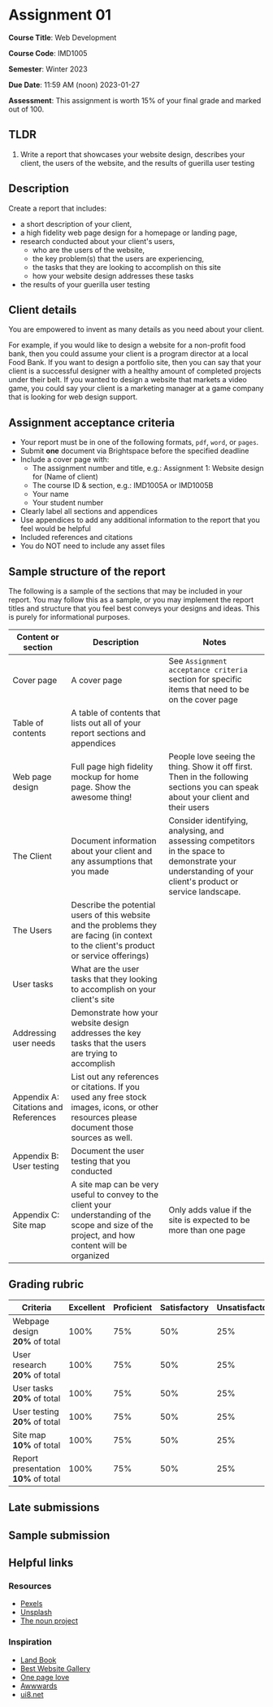 # Assignment 01

**Course Title**: Web Development

**Course Code**: IMD1005

**Semester**: Winter 2023

**Due Date**: 11:59 AM (noon) 2023-01-27

**Assessment**: This assignment is worth 15% of your final grade and marked out of 100.

## TLDR

1. Write a report that showcases your website design, describes your client, the users of the website, and the results of guerilla user testing

## Description

Create a report that includes:

* a short description of your client,
* a high fidelity web page design for a homepage or landing page,
* research conducted about your client's users,
  * who are the users of the website, 
  * the key problem(s) that the users are experiencing,
  * the tasks that they are looking to accomplish on this site
  * how your website design addresses these tasks
* the results of your guerilla user testing 

## Client details 

You are empowered to invent as many details as you need about your client.

For example, if you would like to design a website for a non-profit food bank, then you could assume your client is a program director at a local Food Bank. If you want to design a portfolio site, then you can say that your client is a successful designer with a healthy amount of completed projects under their belt. If you wanted to design a website that markets a video game, you could say your client is a marketing manager at a game company that is looking for web design support.

## Assignment acceptance criteria 

* Your report must be in one of the following formats, `pdf`, `word`, or `pages`.
* Submit **one** document via Brightspace before the specified deadline
* Include a cover page with:
  * The assignment number and title, e.g.: Assignment 1: Website design for (Name of client)
  * The course ID & section, e.g.: IMD1005A or IMD1005B
  * Your name
  * Your student number
* Clearly label all sections and appendices
* Use appendices to add any additional information to the report that you feel would be helpful
* Included references and citations
* You do NOT need to include any asset files

## Sample structure of the report

The following is a sample of the sections that may be included in your report. You may follow this as a sample, or you may implement the report titles and structure that you feel best conveys your designs and ideas. This is purely for informational purposes.

|Content or section|Description|Notes|
|-------|-----------|-----|
|Cover page|A cover page|See `Assignment acceptance criteria` section for specific items that need to be on the cover page|
|Table of contents|A table of contents that lists out all of your report sections and appendices||
|Web page design|Full page high fidelity mockup for home page. Show the awesome thing!|People love seeing the thing. Show it off first. Then in the following sections you can speak about your client and their users|
|The Client|Document information about your client and any assumptions that you made|Consider identifying, analysing, and assessing competitors in the space to demonstrate your understanding of your client's product or service landscape.|
|The Users|Describe the potential users of this website and the problems they are facing (in context to the client's product or service offerings)||
|User tasks|What are the user tasks that they looking to accomplish on your client's site||
|Addressing user needs|Demonstrate how your website design addresses the key tasks that the users are trying to accomplish||
|Appendix A: Citations and References|List out any references or citations. If you used any free stock images, icons, or other resources please document those sources as well.||
|Appendix B: User testing|Document the user testing that you conducted||
|Appendix C: Site map|A site map can be very useful to convey to the client your understanding of the scope and size of the project, and how content will be organized|Only adds value if the site is expected to be more than one page||

## Grading rubric

|Criteria|Excellent|Proficient|Satisfactory|Unsatisfactory|
|----|----|----|----|----|
|Webpage design<br />**20%** of total|100%<br />|75%<br />|50%<br />|25%<br />|
|User research<br />**20%** of total|100%<br />|75%<br />|50%<br />|25%<br />|
|User tasks<br />**20%** of total|100%<br />|75%<br />|50%<br />|25%<br />|
|User testing<br />**20%** of total|100%<br />|75%<br />|50%<br />|25%<br />|
|Site map<br />**10%** of total|100%<br />|75%<br />|50%<br />|25%<br />|
|Report presentation<br />**10%** of total|100%<br />|75%<br />|50%<br />|25%<br />|

## Late submissions

## Sample submission

## Helpful links

### Resources

* [Pexels](https://www.pexels.com)
* [Unsplash](https://unsplash.com)
* [The noun project](https://thenounproject.com)

### Inspiration 

* [Land Book](https://land-book.com)
* [Best Website Gallery](https://bestwebsite.gallery/sites)
* [One page love](https://onepagelove.com)
* [Awwwards](https://www.awwwards.com/websites/)
* [ui8.net](https://www.ui8.net)
